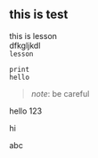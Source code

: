 ## this is test

this is lesson <br>
dfkgljkdl<br>
``lesson``

```
print
hello
```

>_note_:
be careful


hello 123


hi

abc


